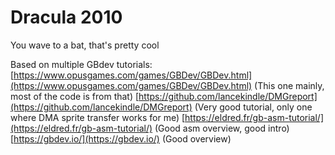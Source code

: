 # Dracula 2010

You wave to a bat, that's pretty cool

Based on multiple GBdev tutorials:
[https://www.opusgames.com/games/GBDev/GBDev.html](https://www.opusgames.com/games/GBDev/GBDev.html) (This one mainly, most of the code is from that)
[https://github.com/lancekindle/DMGreport](https://github.com/lancekindle/DMGreport) (Very good tutorial, only one where DMA sprite transfer works for me)
[https://eldred.fr/gb-asm-tutorial/](https://eldred.fr/gb-asm-tutorial/) (Good asm overview, good intro)
[https://gbdev.io/](https://gbdev.io/) (Good overview)